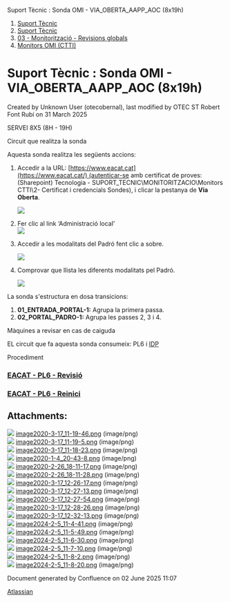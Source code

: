 Suport Tècnic : Sonda OMI - VIA\_OBERTA\_AAPP\_AOC (8x19h)  

1.  [Suport Tècnic](index.html)
2.  [Suport Tècnic](13893782.html)
3.  [03 - Monitorització - Revisions globals](26313327.html)
4.  [Monitors OMI (CTTI)](26313608.html)

Suport Tècnic : Sonda OMI - VIA\_OBERTA\_AAPP\_AOC (8x19h)
==========================================================

Created by Unknown User (otecobernal), last modified by OTEC ST Robert Font Rubí on 31 March 2025

SERVEI 8X5 (8H - 19H)

Circuit que realitza la sonda

Aquesta sonda realitza les següents accions:

1.  Accedir a la URL: [https://www.eacat.cat](https://www.eacat.cat/) (autenticar-se amb certificat de proves: (Sharepoint) Tecnologia - SUPORT\_TECNIC\\MONITORITZACIO\\Monitors CTTI\\2- Certificat i credencials Sondes), i clicar la pestanya de **Via Oberta**.
    
    ![](attachments/36340104/100009106.png)  
      
    
2.  Fer clic al link ‘Administració local’  
    ![](attachments/36340104/100009102.png)  
      
    
3.  Accedir a les modalitats del Padró fent clic a sobre.
    
    ![](attachments/36340104/100009103.png)  
      
    
4.  Comprovar que llista les diferents modalitats pel Padró.
    
    ![](attachments/36340104/100009104.png)
    

La sonda s'estructura en dosa transicions:

1.  **01\_ENTRADA\_PORTAL-1:** Agrupa la primera passa.
2.  **02\_PORTAL\_PADRO-1:** Agrupa les passes 2, 3 i 4.  
      
    

Màquines a revisar en cas de caiguda

EL circuit que fa aquesta sonda consumeix: PL6 i [IDP](https://intranet.aoc.cat/pages/viewpage.action?pageId=34504740)

Procediment

### [EACAT - PL6 - Revisió](41520634.html)

### [EACAT - PL6 - Reinici](EACAT---PL6---Reinici_41520633.html)

Attachments:
------------

![](images/icons/bullet_blue.gif) [image2020-3-17\_11-19-46.png](attachments/36340104/36340105.png) (image/png)  
![](images/icons/bullet_blue.gif) [image2020-3-17\_11-19-5.png](attachments/36340104/36340106.png) (image/png)  
![](images/icons/bullet_blue.gif) [image2020-3-17\_11-18-23.png](attachments/36340104/36340107.png) (image/png)  
![](images/icons/bullet_blue.gif) [image2020-1-4\_20-43-8.png](attachments/36340104/36340108.png) (image/png)  
![](images/icons/bullet_blue.gif) [image2020-2-26\_18-11-17.png](attachments/36340104/36340109.png) (image/png)  
![](images/icons/bullet_blue.gif) [image2020-2-26\_18-11-28.png](attachments/36340104/36340110.png) (image/png)  
![](images/icons/bullet_blue.gif) [image2020-3-17\_12-26-17.png](attachments/36340104/36340111.png) (image/png)  
![](images/icons/bullet_blue.gif) [image2020-3-17\_12-27-13.png](attachments/36340104/36340112.png) (image/png)  
![](images/icons/bullet_blue.gif) [image2020-3-17\_12-27-54.png](attachments/36340104/36340113.png) (image/png)  
![](images/icons/bullet_blue.gif) [image2020-3-17\_12-28-26.png](attachments/36340104/36340114.png) (image/png)  
![](images/icons/bullet_blue.gif) [image2020-3-17\_12-32-13.png](attachments/36340104/36340116.png) (image/png)  
![](images/icons/bullet_blue.gif) [image2024-2-5\_11-4-41.png](attachments/36340104/100009101.png) (image/png)  
![](images/icons/bullet_blue.gif) [image2024-2-5\_11-5-49.png](attachments/36340104/100009102.png) (image/png)  
![](images/icons/bullet_blue.gif) [image2024-2-5\_11-6-30.png](attachments/36340104/100009103.png) (image/png)  
![](images/icons/bullet_blue.gif) [image2024-2-5\_11-7-10.png](attachments/36340104/100009104.png) (image/png)  
![](images/icons/bullet_blue.gif) [image2024-2-5\_11-8-2.png](attachments/36340104/100009105.png) (image/png)  
![](images/icons/bullet_blue.gif) [image2024-2-5\_11-8-20.png](attachments/36340104/100009106.png) (image/png)  

Document generated by Confluence on 02 June 2025 11:07

[Atlassian](http://www.atlassian.com/)